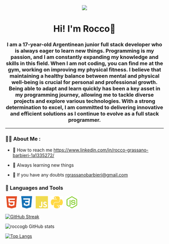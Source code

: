 <div id="header" align="center">
    <img src="https://media.giphy.com/media/qgQUggAC3Pfv687qPC/giphy.gif" width="200"/>
<h1 align="center">Hi! I'm Rocco👋</h1>
<h3 align="center">I am a 17-year-old Argentinean junior full stack developer who is always eager to learn new things. Programming is my passion, and I am constantly expanding my knowledge and skills in this field. When I am not coding, you can find me at the gym, working on improving my physical fitness. I believe that maintaining a healthy balance between mental and physical well-being is crucial for personal and professional growth. Being able to adapt and learn quickly has been a key asset in my programming journey, allowing me to tackle diverse projects and explore various technologies. With a strong determination to excel, I am committed to delivering innovative and efficient solutions as I continue to evolve as a full stack programmer.
</h3>
</div>

---

### 👨‍💻 About Me :

- 📩 How to reach me https://www.linkedin.com/in/rocco-grassano-barbieri-1a1335272/

- 🤖 Always learning new things

- 🤔 If you have any doubts rgrassanobarbieri@gmail.com

<div align="left">
<h3>🔨  Languages and Tools</h3>
  <div>
     <img src="https://github.com/devicons/devicon/blob/master/icons/html5/html5-plain.svg" title="HTML" alt="HTML" width="40" height="40"/>&nbsp;
     <img src="https://github.com/devicons/devicon/blob/master/icons/css3/css3-plain.svg" title="CSS" alt="CSS" width="40" height="40"/>&nbsp;
     <img src="https://github.com/devicons/devicon/blob/master/icons/javascript/javascript-plain.svg" title="JAVASCRIPT" alt="JAVASCRIPT" width="40" height="40"/>&nbsp;
     <img src="https://github.com/devicons/devicon/blob/master/icons/python/python-plain.svg" title="PYTHON" alt="PYTHON" width="40" height="40"/>&nbsp;
     <img src="https://github.com/devicons/devicon/blob/master/icons/nodejs/nodejs-plain.svg" title="NODE" alt="NODE" width="40" height="40"/>&nbsp;
  </div>
</div>

[![GitHub Streak](http://github-readme-streak-stats.herokuapp.com?user=roccogb&theme=dark&hide_border=true&border_radius=3.5)](https://git.io/streak-stats)

![roccogb GitHub stats](https://github-readme-stats.vercel.app/api?username=anuraghazra&show_icons=true&theme=dark)

[![Top Langs](https://github-readme-stats.vercel.app/api/top-langs/?username=anuraghazra&layout=compact)](https://github.com/anuraghazra/github-readme-stats)
